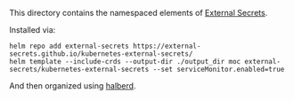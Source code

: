 This directory contains the namespaced elements of [External
Secrets][].

[external secrets]: https://github.com/external-secrets/kubernetes-external-secrets

Installed via:

```
helm repo add external-secrets https://external-secrets.github.io/kubernetes-external-secrets/
helm template --include-crds --output-dir ./output_dir moc external-secrets/kubernetes-external-secrets --set serviceMonitor.enabled=true
```

And then organized using [halberd][].

[halberd]: https://github.com/larsks/halberd
